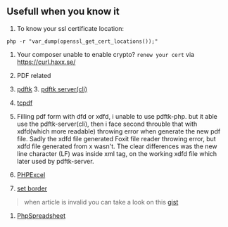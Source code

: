 ## Usefull when you know it

1.  To know your ssl certificate location:

  `php -r "var_dump(openssl_get_cert_locations());"`

1.  Your composer unable to enable crypto?
`renew your cert` via https://curl.haxx.se/

1.  PDF related

  2.  [pdftk](https://www.pdflabs.com/)
      3. [pdftk server(cli)](https://www.pdflabs.com/tools/pdftk-server/)
      
  2.  [tcpdf](https://tcpdf.org/)

  2.  Filling pdf form with dfd or xdfd, i unable to use pdftk-php. but it able use the
  pdftk-server(cli), then i face second throuble that with xdfd(which more readable) throwing error when generate the new pdf file. Sadly the xdfd file generated Foxit file reader throwing error, but xdfd file generated from x wasn't. The clear differences was the new line character (LF) was inside xml tag, on the working xdfd file which later used by pdftk-server.

1.  [PHPExcel](https://github.com/PHPOffice/PHPExcel "repo newer version will be PhpSpreadsheet")

  2.  [set border](http://www.craiglotter.co.za/2010/04/14/phpexcel-how-to-place-a-border-around-a-cell-range/ "article")
  > when article is invalid you can take a look on this [gist](https://gist.github.com/outman/3760142)

1.  [PhpSpreadsheet](https://github.com/PHPOffice/PhpSpreadsheet)
